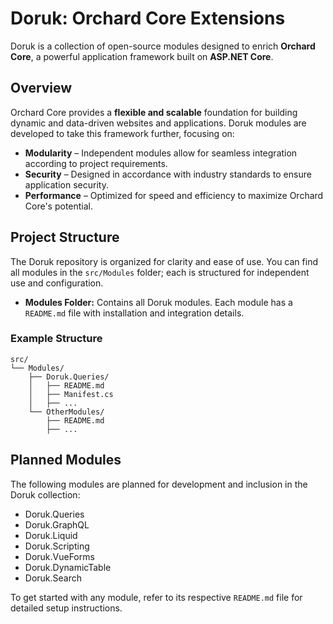 # Doruk: Orchard Core Extensions

Doruk is a collection of open-source modules designed to enrich **Orchard Core**, a powerful application framework built on **ASP.NET Core**.

## Overview

Orchard Core provides a **flexible and scalable** foundation for building dynamic and data-driven websites and applications. Doruk modules are developed to take this framework further, focusing on:

- **Modularity** – Independent modules allow for seamless integration according to project requirements.
- **Security** – Designed in accordance with industry standards to ensure application security.
- **Performance** – Optimized for speed and efficiency to maximize Orchard Core's potential.

## Project Structure

The Doruk repository is organized for clarity and ease of use. You can find all modules in the `src/Modules`
folder; each is structured for independent use and configuration.

- **Modules Folder:**
  Contains all Doruk modules. Each module has a `README.md` file with installation and integration details.

### Example Structure
```
src/
└── Modules/
    ├── Doruk.Queries/
    │   ├── README.md
    │   ├── Manifest.cs
    │   ├── ...
    └── OtherModules/
        ├── README.md
        ├── ...
```

## Planned Modules

The following modules are planned for development and inclusion in the Doruk collection:

- Doruk.Queries
- Doruk.GraphQL
- Doruk.Liquid
- Doruk.Scripting
- Doruk.VueForms
- Doruk.DynamicTable
- Doruk.Search


To get started with any module, refer to its respective `README.md` file for detailed setup instructions.


